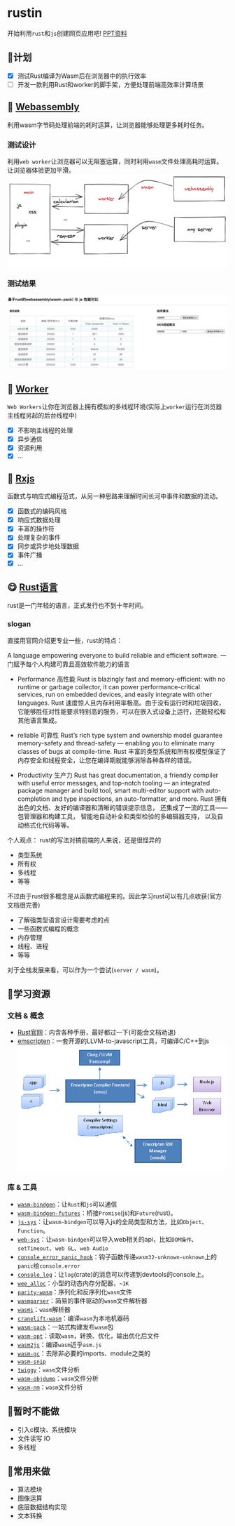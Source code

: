 # rustin

开始利用`rust`和`js`创建网页应用吧!
[PPT资料](./WhyRust.md)

## 📎计划

- [x] 测试Rust编译为Wasm后在浏览器中的执行效率
- [ ] 开发一款利用Rust和worker的脚手架，方便处理前端高效率计算场景

## 🚀 [Webassembly](https://webassembly.github.io/spec/core/)
利用wasm字节码处理前端的耗时运算，让浏览器能够处理更多耗时任务。

### 测试设计
利用`web worker`让浏览器可以无阻塞运算，同时利用`wasm`文件处理高耗时运算。让浏览器体验更加平滑。
![design](./img/framework.png)

### 测试结果
![benchmark](./img/benchmark-1.jpeg)

## 🧵 [Worker](https://developer.mozilla.org/en-US/docs/Web/API/Web_Workers_API/Using_web_workers)

`Web Workers`让你在浏览器上拥有模拟的多线程环境(实际上`worker`运行在浏览器主线程另起的后台线程中)

- [x] 不影响主线程的处理
- [x] 异步通信
- [x] 资源利用
- [x] ...

## 🐂 [Rxjs](https://github.com/ReactiveX/RxJS)

函数式与响应式编程范式，从另一种思路来理解时间长河中事件和数据的流动。

- [x] 函数式的编码风格
- [x] 响应式数据处理
- [x] 丰富的操作符
- [x] 处理复杂的事件
- [x] 同步或异步地处理数据
- [x] 事件广播
- [x] ...

## 😋 [Rust语言](https://www.rust-lang.org/)

rust是一门年轻的语言，正式发行也不到十年时间。

### slogan

直接用官网介绍更专业一些，rust的特点：

A language empowering everyone to build reliable and efficient software.
一门赋予每个人构建可靠且高效软件能力的语言

- Performance 高性能
  Rust is blazingly fast and memory-efficient: with no runtime or garbage collector, it can power performance-critical services, run on embedded devices, and easily integrate with other languages.
  Rust 速度惊人且内存利用率极高。由于没有运行时和垃圾回收，它能够胜任对性能要求特别高的服务，可以在嵌入式设备上运行，还能轻松和其他语言集成。

- reliable 可靠性
  Rust’s rich type system and ownership model guarantee memory-safety and thread-safety — enabling you to eliminate many classes of bugs at compile-time.
  Rust 丰富的类型系统和所有权模型保证了内存安全和线程安全，让您在编译期就能够消除各种各样的错误。

- Productivity 生产力
  Rust has great documentation, a friendly compiler with useful error messages, and top-notch tooling — an integrated package manager and build tool, smart multi-editor support with auto-completion and type inspections, an auto-formatter, and more.
  Rust 拥有出色的文档、友好的编译器和清晰的错误提示信息， 还集成了一流的工具——包管理器和构建工具， 智能地自动补全和类型检验的多编辑器支持， 以及自动格式化代码等等。

个人观点：
  rust的写法对搞前端的人来说，还是很怪异的
  - 类型系统
  - 所有权
  - 多线程
  - 等等

  不过由于rust很多概念是从函数式编程来的。因此学习rust可以有几点收获(官方文档很完善)
  - 了解强类型语言设计需要考虑的点
  - 一些函数式编程的概念
  - 内存管理
  - 线程、进程
  - 等等

  对于全栈发展来看，可以作为一个尝试(`server / wasm`)。
  
## 📖学习资源

### 文档 & 概念
- [Rust官网](https://www.rust-lang.org/zh-CN/)：内含各种手册，最好都过一下(可能会文档劝退)
- [emscripten](https://emscripten.org/)：一套开源的LLVM-to-javascript工具，可编译C/C++到js
  ![](./img/EmscriptenToolchain.png)

### 库 & 工具
- [`wasm-bindgen`](https://crates.io/crates/wasm-bindgen)：让`Rust`和`js`可以通信
- [`wasm-bindgen-futures`](https://crates.io/crates/wasm-bindgen-futures)：桥接`Promise`(js)和`Future`(rust)。
- [`js-sys`](https://crates.io/crates/js-sys)：让`wasm-bindgen`可以导入js的全局类型和方法，比如`Object`、`Function`。
- [`web-sys`](https://crates.io/crates/web-sys)：让`wasm-bindgen`可以导入web相关的api，比如`DOM操作`、`setTimeout`、`web GL`、`web Audio`
- [`console_error_panic_hook`](https://crates.io/crates/console_error_panic_hook)：钩子函数传递`wasm32-unknown-unknown`上的`panic`给`console.error`
- [`console_log`](https://crates.io/crates/console_log)：让`log`(crate)的消息可以传递到devtools的console上。
- [`wee_alloc`](https://crates.io/crates/wee_alloc)：小型的动态内存分配器，`~1K`
- [`parity-wasm`](https://crates.io/crates/parity-wasm)：序列化和反序列化`wasm`文件
- [`wasmparser`](https://crates.io/crates/wasmparser)：简易的事件驱动的`wasm`文件解析器
- [`wasmi`](https://crates.io/crates/wasmi)：`wasm`解析器
- [`cranelift-wasm`](https://crates.io/crates/cranelift-wasm)：编译`wasm`为本地机器码
- [`wasm-pack`](https://github.com/rustwasm/wasm-pack)：一站式构建发布`wasm`包
- [`wasm-opt`](https://github.com/WebAssembly/binaryen)：读取`wasm`，转换、优化，输出优化后文件
- [`wasm2js`](https://github.com/WebAssembly/binaryen)：编译`wasm`近乎`asm.js`
- [`wasm-gc`](https://github.com/alexcrichton/wasm-gc)：去除非必要的imports、module之类的
- [`wasm-snip`](https://github.com/rustwasm/wasm-snip)
- [`twiggy`](https://github.com/rustwasm/twiggy)：`wasm`文件分析
- [`wasm-objdump`](https://github.com/WebAssembly/wabt)：`wasm`文件分析
- [`wasm-nm`](https://github.com/fitzgen/wasm-nm)：`wasm`文件分析

## 🌚暂时不能做

- 引入c模块、系统模块
- 文件读写 IO
- 多线程

## 🌝常用来做

- 算法模块
- 图像运算
- 底层数据结构实现
- 文本转换